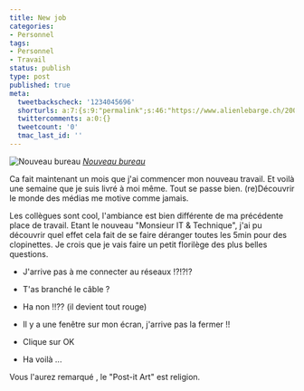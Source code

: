 ```yaml
---
title: New job
categories:
- Personnel
tags:
- Personnel
- Travail
status: publish
type: post
published: true
meta:
  tweetbackscheck: '1234045696'
  shorturls: a:7:{s:9:"permalink";s:46:"https://www.alienlebarge.ch/2008/03/08/new-job/";s:7:"tinyurl";s:25:"https://tinyurl.com/ary3nk";s:4:"isgd";s:17:"https://is.gd/isYz";s:5:"bitly";s:18:"https://bit.ly/UGkd";s:5:"snipr";s:22:"https://snipr.com/bcdlf";s:5:"snurl";s:22:"https://snurl.com/bcdlf";s:7:"snipurl";s:24:"https://snipurl.com/bcdlf";}
  twittercomments: a:0:{}
  tweetcount: '0'
  tmac_last_id: ''
---
```

 <img src="https://farm3.static.flickr.com/2089/2313333977_085582e7e4.jpg" alt="Nouveau bureau" />
<em><a href="https://www.flickr.com/photos/alienlebarge/2313333977/" title="photo sharing">Nouveau bureau</a></em>

Ca fait maintenant un mois que j'ai commencer mon nouveau travail. Et voilà une semaine que je suis livré à moi même. Tout se passe bien. (re)Découvrir le monde des médias me motive comme jamais.

<!--more-->

Les collègues sont cool, l'ambiance est bien différente de ma précédente place de travail. Etant le nouveau "Monsieur IT &amp; Technique", j'ai pu découvrir quel effet cela fait de se faire déranger toutes les 5min pour des clopinettes. Je crois que je vais faire un petit florilège des plus belles questions.

- J'arrive pas à me connecter au réseaux !?!?!?
- T'as branché le câble ?
- Ha non !!?? (il devient tout rouge)

- Il y a une fenêtre sur mon écran, j'arrive pas la fermer !!
- Clique sur OK
- Ha voilà ...

Vous l'aurez remarqué , le "Post-it Art" est religion.
